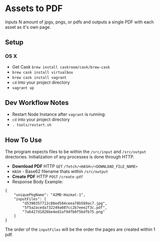 # Assets to PDF
Inputs N amount of jpgs, pngs, or pdfs and outputs a single PDF with each asset as it's own page.

## Setup
### OS X
- Get Cask `brew install caskroom/cask/brew-cask`
- `brew cask install virtualbox`
- `brew cask install vagrant`
- `cd` into your project directory
- `vagrant up`

## Dev Workflow Notes
- Restart Node Instance after `vagrant` is running:
 - `cd` into your project directory
 - `. tools/restart.sh`

 ## How To Use
 The program expects files to be within the `/src/input` and `/src/output` directories. 
 Initialization of any processes is done through HTTP.

 - **Download PDF** HTTP `GET` `/fetch/<HASH>/<DOWNLOAD_FILE_NAME>`
  - `HASH` - Base62 filename thats within `/src/output`
 - **Create PDF** HTTP `POST` `/create-pdf`
  - Response Body Example:
```
{
	"uniquePkgName": "42MD-Hazmat-1",
	"inputFiles": [
		"d5390357712c88ed584ceea78b589ac7.jpg",
		"5f5a2aceda732249a607cc2b7eee2f3c.pdf",
		"7a6427d1826be4ed2af94fb0f5bdfb75.png"
	]
}
```

The order of the `inputFiles` will be the order the pages are created within 1 pdf.